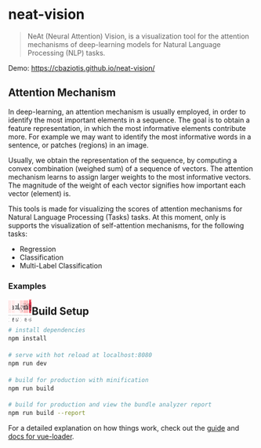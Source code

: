 # neat-vision

> NeAt (Neural Attention) Vision, is a visualization tool for the attention mechanisms of deep-learning models for Natural Language Processing (NLP) tasks.

Demo: https://cbaziotis.github.io/neat-vision/

## Attention Mechanism
In deep-learning, an attention mechanism is usually employed, 
in order to identify the most important elements in a sequence.
The goal is to obtain a feature representation, in which the most informative elements contribute more.
For example we may want to identify the most informative words in a sentence, or patches (regions) in an image.

Usually, we obtain the representation of the sequence, 
by computing a convex combination (weighed sum) of a sequence of vectors. 
The attention mechanism learns to assign larger weights to the most informative vectors. 
The magnitude of the weight of each vector signifies how important each vector (element) is.

This tools is made for visualizing the scores of attention mechanisms for Natural Language Processing (Tasks) tasks. 
At this moment, only is supports the visualization of self-attention mechanisms, for the following tasks:
 - Regression
 - Classification
 - Multi-Label Classification

### Examples

<a href="url">
<img src="./images/task1_ec/1-01.png" align="left" height="48" width="48" >
</a>


## Build Setup

``` bash
# install dependencies
npm install

# serve with hot reload at localhost:8080
npm run dev

# build for production with minification
npm run build

# build for production and view the bundle analyzer report
npm run build --report
```

For a detailed explanation on how things work, check out the [guide](http://vuejs-templates.github.io/webpack/) and [docs for vue-loader](http://vuejs.github.io/vue-loader).
